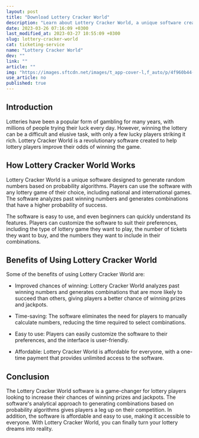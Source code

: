 ```yaml
---
layout: post
title: "Download Lottery Cracker World"
description: "Learn about Lottery Cracker World, a unique software created for lottery players to improve their chances of winning prizes and jackpots."
date: 2023-03-26 07:16:09 +0300
last_modified_at: 2023-03-27 10:55:09 +0300
slug: lottery-cracker-world
cat: ticketing-service
name: "Lottery Cracker World"
dev: ""
link: ""
article: ""
img: "https://images.sftcdn.net/images/t_app-cover-l,f_auto/p/4f960b44-9b2e-11e6-91f0-00163ec9f5fa/420163558/lottery-cracker-world-screenshot.jpg"
use_article: no
published: true
---
```

## Introduction

Lotteries have been a popular form of gambling for many years, with millions of people trying their luck every day. However, winning the lottery can be a difficult and elusive task, with only a few lucky players striking it rich. Lottery Cracker World is a revolutionary software created to help lottery players improve their odds of winning the game.

## How Lottery Cracker World Works

Lottery Cracker World is a unique software designed to generate random numbers based on probability algorithms. Players can use the software with any lottery game of their choice, including national and international games. The software analyzes past winning numbers and generates combinations that have a higher probability of success.

The software is easy to use, and even beginners can quickly understand its features. Players can customize the software to suit their preferences, including the type of lottery game they want to play, the number of tickets they want to buy, and the numbers they want to include in their combinations.

## Benefits of Using Lottery Cracker World

Some of the benefits of using Lottery Cracker World are:

- Improved chances of winning: Lottery Cracker World analyzes past winning numbers and generates combinations that are more likely to succeed than others, giving players a better chance of winning prizes and jackpots.

- Time-saving: The software eliminates the need for players to manually calculate numbers, reducing the time required to select combinations.

- Easy to use: Players can easily customize the software to their preferences, and the interface is user-friendly.

- Affordable: Lottery Cracker World is affordable for everyone, with a one-time payment that provides unlimited access to the software.

## Conclusion

The Lottery Cracker World software is a game-changer for lottery players looking to increase their chances of winning prizes and jackpots. The software's analytical approach to generating combinations based on probability algorithms gives players a leg up on their competition. In addition, the software is affordable and easy to use, making it accessible to everyone. With Lottery Cracker World, you can finally turn your lottery dreams into reality.